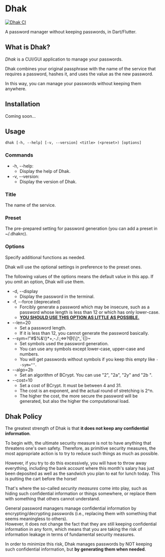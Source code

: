 # Dhak

[![Dhak CI](https://github.com/ippee/dhak/actions/workflows/main.yml/badge.svg)](https://github.com/ippee/dhak/actions/workflows/main.yml)

A password manager without keeping passwords, in Dart/Flutter.

## What is Dhak?

_Dhak_ is a CUI/GUI application to manage your passwords.

Dhak combines your original passphrase with the name of the service that requires a password, hashes it, and uses the value as the new password.

In this way, you can manage your passwords without keeping them anywhere.

## Installation

Coming soon...

## Usage

```
dhak [-h, --help] [-v, --version] <title> (<preset>) [options]
```

### Commands

- -h, --help:
    - Display the help of Dhak.
- -v, --version:
    - Display the version of Dhak.

### Title

The name of the service.

### Preset

The pre-prepared setting for password generation (you can add a preset in ~/.dhakrc).

### Options

Specify additional functions as needed.

Dhak will use the optional settings in preference to the preset ones.

The following values of the options means the default value in this app. If you omit an option, Dhak will use them.

- -d, --display
    - Display the password in the terminal.
- -f, --force (deprecated)
    - Forcibly generate a password which may be insecure, such as a password whose length is less than 12 or which has only lower-case.
    - <u><b>YOU SHOULD USE THIS OPTION AS LITTLE AS POSSIBLE.</b></u>
- --len=20
    - Set a password length.
    - If it is less than 12, you cannot generate the password basically.
- --sym=!\"#$%&‘()*+,-./:;<=>?@\[\\]^_`{|}~
    - Set symbols used the password generation.
    - You can use any symbols except lower-case, upper-case and numbers.
    - You will get passwords without symbols if you keep this empty like `--sym=""`.
- --algo=2b
    - Set an algorithm of BCrypt. You can use "2", "2a", "2y" and "2b ".
- --cost=10
    - Set a cost of BCrypt. It must be between 4 and 31.
    - The cost is an exponent, and the actual round of stretching is 2^n.
    - The higher the cost, the more secure the password will be generated, but also the higher the computational load.

## Dhak Policy

The greatest strength of Dhak is that **it does not keep any confidential information**.

To begin with, the ultimate security measure is not to have anything that threatens one's own safety. Therefore, as primitive security measures, the most appropriate action is to try to reduce such things as much as possible.

However, if you try to do this excessively, you will have to throw away everything, including the bank account where this month's salary has just been deposited as well as the sandwich you plan to eat for lunch today. This is putting the cart before the horse!

That's where the so-called _security measures_ come into play, such as hiding such confidential information or things somewhere, or replace them with something that others cannot understand.

General password managers manage confidential information by encrypting/decrypting passwords (i.e., replacing them with something that seems meaningless to others).  
However, it does not change the fact that they are still keeping confidential information in any form, which means that you are taking the risk of information leakage in terms of fundamental security measures.

In order to minimize this risk, Dhak manages passwords by NOT keeping such confidential information, but **by generating them when needed**.
